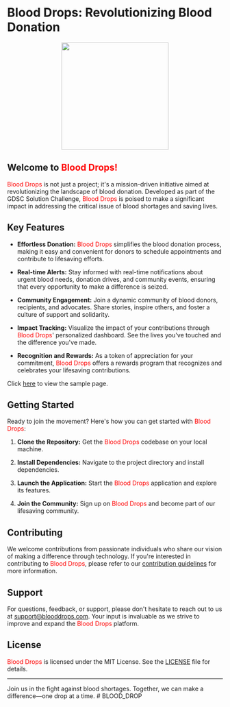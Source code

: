 # Blood Drops: Revolutionizing Blood Donation

<p align="center">
  <img height="250" width="250" src="https://th.bing.com/th/id/R.cfa96eb646c165214870d5344b3891a6?rik=s1W7%2bV6vaGOUug&riu=http%3a%2f%2fwww.pngmart.com%2ffiles%2f7%2fBlood-Donation-PNG-Picture.png&ehk=S0i4ewV5GOFzi78qf1TbnkkpeUgf31L9Pd9XgcWV4rE%3d&risl=&pid=ImgRaw&r=0">
</p>


## Welcome to <span style="color:red;">Blood Drops!</span>

<span style="color:red;">Blood Drops</span> is not just a project; it's a mission-driven initiative aimed at revolutionizing the landscape of blood donation. Developed as part of the GDSC Solution Challenge, <span style="color:red;">Blood Drops</span> is poised to make a significant impact in addressing the critical issue of blood shortages and saving lives.

## Key Features

- **Effortless Donation:** <span style="color:red;">Blood Drops</span> simplifies the blood donation process, making it easy and convenient for donors to schedule appointments and contribute to lifesaving efforts.
  
- **Real-time Alerts:** Stay informed with real-time notifications about urgent blood needs, donation drives, and community events, ensuring that every opportunity to make a difference is seized.

- **Community Engagement:** Join a dynamic community of blood donors, recipients, and advocates. Share stories, inspire others, and foster a culture of support and solidarity.

- **Impact Tracking:** Visualize the impact of your contributions through <span style="color:red;">Blood Drops</span>' personalized dashboard. See the lives you've touched and the difference you've made.

- **Recognition and Rewards:** As a token of appreciation for your commitment, <span style="color:red;">Blood Drops</span> offers a rewards program that recognizes and celebrates your lifesaving contributions.

Click [here](https://drive.google.com/file/d/12rYbBK4u-Uu_WtPX9b55hWXYNDy3Pp30/view?usp=drive_link) to view the sample page.


## Getting Started

Ready to join the movement? Here's how you can get started with <span style="color:red;">Blood Drops</span>:

1. **Clone the Repository:** Get the <span style="color:red;">Blood Drops</span> codebase on your local machine.

2. **Install Dependencies:** Navigate to the project directory and install dependencies.

3. **Launch the Application:** Start the <span style="color:red;">Blood Drops</span> application and explore its features.

4. **Join the Community:** Sign up on <span style="color:red;">Blood Drops</span> and become part of our lifesaving community.

## Contributing

We welcome contributions from passionate individuals who share our vision of making a difference through technology. If you're interested in contributing to <span style="color:red;">Blood Drops</span>, please refer to our [contribution guidelines](CONTRIBUTING.md) for more information.

## Support

For questions, feedback, or support, please don't hesitate to reach out to us at [support@blooddrops.com](mailto:support@blooddrops.com). Your input is invaluable as we strive to improve and expand the <span style="color:red;">Blood Drops</span> platform.

## License

<span style="color:red;">Blood Drops</span> is licensed under the MIT License. See the [LICENSE](LICENSE) file for details.

---

Join us in the fight against blood shortages. Together, we can make a difference—one drop at a time.
#   B L O O D _ D R O P  
 